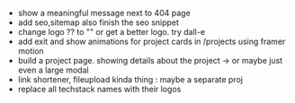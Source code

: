 - show a meaningful message next to 404 page
- add seo,sitemap also finish the seo snippet
- change logo ?? to "<V>" or get a better logo. try dall-e
- add exit and show animations for project cards in /projects using framer motion
- build a project page. showing details about the project -> or maybe just even a large modal
- link shortener, fileupload kinda thing : maybe a separate proj
- replace all techstack names with their logos
